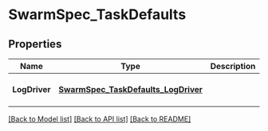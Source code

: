 # SwarmSpec_TaskDefaults

## Properties
Name | Type | Description | Notes
------------ | ------------- | ------------- | -------------
**LogDriver** | [**SwarmSpec_TaskDefaults_LogDriver**](SwarmSpec_TaskDefaults_LogDriver.md) |  | [optional] [default to null]

[[Back to Model list]](../README.md#documentation-for-models) [[Back to API list]](../README.md#documentation-for-api-endpoints) [[Back to README]](../README.md)


